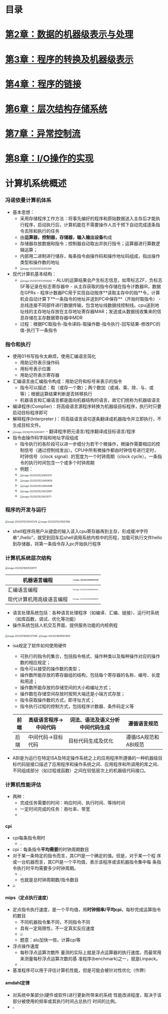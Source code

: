 
# 目录

# [第2章：数据的机器级表示与处理](docs/归档课程/计算机系统基础/data/2.md)

# [第3章：程序的转换及机器级表示](docs/归档课程/计算机系统基础/data/3.md)

# [第4章：程序的链接](docs/归档课程/计算机系统基础/data/4.md)

# [第6章：层次结构存储系统](docs/归档课程/计算机系统基础/data/6.md)

# [第7章：异常控制流](docs/归档课程/计算机系统基础/data/7.md)

# [第8章：I/O操作的实现](docs/归档课程/计算机系统基础/data/8.md)

# 计算机系统概述

### 冯诺依曼计算机体系

- 基本思想：
  - 采用存储程序工作方法：将事先编好的程序和原始数据送入主存后才能执行程序，启动执行后，计算机能在不需要操作人员干预下自动完成逐条指令去除和执行的任务
  - 由**运算器，控制器，存储器，输入输出设备**构成
  - 存储器存放数据和指令；控制器自动取出并执行指令；运算器进行算数逻辑运算；
  - 内部用二进制进行储存，每条指令由操作码和操作地址码组成，指出操作类型和操作数的地址
  - <img src="https://thdlrt.oss-cn-beijing.aliyuncs.com/image-20230215132410399.png" alt="image-20230215132410399" style="zoom:50%;" />
- 现代计算机基本结构：
  - <img src="https://thdlrt.oss-cn-beijing.aliyuncs.com/image-20230215133038262.png" alt="image-20230215133038262" style="zoom:50%;" />
    - ALU的运算结果会产生标志信息，如零标志ZF，负标志SF等记录在标志寄存器中
    - 从主存获取的指令存储在指令计数器IR，数据在GPRs
    - 程序计数器PC用于实现自动按序**读取主存中的指**令，计算机会自动计算下**一条指令的地址并送到PC中保存**（开始时取指令）
    - 总线连接不同部件进行数据传输，包含地址线数据线控制线。cpu送到地址线的主存地址存放在主存地址寄存器MAR；发送或从数据线收集来的信息存储在主存数据寄存器中MDR
  - 过程：根据PC取指令-指令译码-取操作数-指令执行-回写结果-修改PC的值-执行下一条指令

### 指令和执行

- 使用01书写指令太麻烦，使用汇编语言简化
  - 用助记符表示操作码
  - 用标号表示位置
  - 用助记符表示寄存器
- 汇编语言由汇编指令构成：用助记符和标号来表示的指令
  - 指令可以描述：取（或存一个数）；两个数加（或减、乘、除、与、或等）；根据运算结果判断是否转移执行
  - 机器语言和汇编语言都是面向机器结构的语言，故它们统称为机器级语言
- 编译程序(Complier)：将高级语言源程序转换为机器级目标程序，执行时只要启动目标程序即可
- 解释程序(Interpreter )：将高级语言语句逐条翻译成机器指令并立即执行，不生成目标文件。
- <img src="https://thdlrt.oss-cn-beijing.aliyuncs.com/image-20230215232854977.png" alt="image-20230215232854977" style="zoom: 50%;" />
  - 翻译程序把元语言/程序翻译成目标语言/程序
- 指令由操作码字段和地址字段组成
  - 指令执行的各阶段可以进一步细分为若干个微操作，微操作需要相应的控制信号（通过控制线发出）。CPU中所有微操作都由时钟信号进行定时，时钟信号（clock signal）的宽度为一个时钟周期（clock cycle）。一条指令的执行时间包含一个或多个时钟周期
  - 例题：
  - <img src="https://thdlrt.oss-cn-beijing.aliyuncs.com/image-20230215233815379.png" alt="image-20230215233815379" style="zoom: 50%;" />
  - <img src="https://thdlrt.oss-cn-beijing.aliyuncs.com/image-20230215233850659.png" alt="image-20230215233850659" style="zoom: 50%;" />
  - <img src="https://thdlrt.oss-cn-beijing.aliyuncs.com/image-20230215233903896.png" alt="image-20230215233903896" style="zoom: 50%;" />
  - <img src="https://thdlrt.oss-cn-beijing.aliyuncs.com/image-20230215234025901.png" alt="image-20230215234025901" style="zoom: 50%;" />
  - <img src="https://thdlrt.oss-cn-beijing.aliyuncs.com/image-20230215234035171.png" alt="image-20230215234035171" style="zoom: 50%;" />

### 程序的开发与运行

<img src="https://thdlrt.oss-cn-beijing.aliyuncs.com/image-20230215235043129.png" alt="image-20230215235043129" style="zoom:50%;" />

<img src="https://thdlrt.oss-cn-beijing.aliyuncs.com/image-20230215235821398.png" alt="image-20230215235821398" style="zoom: 50%;" />

- shell程序将用户从键盘的输入读入cpu寄存器再到主存，形成缓冲字符串“./hello”，就受到回车后shell调用系统内核中的历程，加载可执行文件hello到存储器，将第一条指令存入pc开始执行程序

### 计算机系统层次结构

<img src="https://thdlrt.oss-cn-beijing.aliyuncs.com/image-20230216000308711.png" alt="image-20230216000308711" style="zoom: 50%;" />

| 机器语言编程             | <img src="https://thdlrt.oss-cn-beijing.aliyuncs.com/image-20230216000842308.png" alt="image-20230216000842308" style="zoom: 33%;" /> |
| ------------------------ | ------------------------------------------------------------ |
| 汇编语言编程             | <img src="https://thdlrt.oss-cn-beijing.aliyuncs.com/image-20230216000859352.png" alt="image-20230216000859352" style="zoom:33%;" /> |
| 现代计算机用高级语言编程 | <img src="https://thdlrt.oss-cn-beijing.aliyuncs.com/image-20230216000909659.png" alt="image-20230216000909659" style="zoom:33%;" /> |

- 语言处理系统包括：各种语言处理程序（如编译、汇编、链接）、运行时系统（如库函数，调试、优化等功能）
- 操作系统包括人机交互界面、提供服务功能的内核例程

<img src="https://thdlrt.oss-cn-beijing.aliyuncs.com/image-20230216085237389.png" alt="image-20230216085237389" style="zoom:50%;" />

<img src="https://thdlrt.oss-cn-beijing.aliyuncs.com/image-20230216085921605.png" alt="image-20230216085921605" style="zoom: 50%;" />

- isa规定了软件如何使用硬件

  - 可执行的指令的集合，包括指令格式、操作种类以及每种操作对应的操作数的相应规定；
  - 指令可以接受的操作数的类型；
  - 操作数所能存放的寄存器组的结构，包括每个寄存器的名称、编号、长度和用途；
  - 操作数所能存放的存储空间的大小和编址方式；
  - 操作数在存储空间存放时按照大端还是小端方式存放；
  - 指令获取操作数的方式，即寻址方式；
  - 指令执行过程的控制方式，包括程序计数器、条件码定义等

  | 前端 | 高级语言程序->中间代码 | 词法、语法及语义分析中间代码生成 | 遵循语言规范         |
  | ---- | ---------------------- | -------------------------------- | -------------------- |
  | 后端 | 中间代码->目标代码     | 目标代码生成及优化               | 遵循ISA规范和ABI规范 |

- ABI是为运行在特定ISA及特定操作系统之上的应用程序所遵循的一种机器级目标代码层接口描述了应用程序和操作系统之间、应用程序和所调用的库之间、不同组成部分（如过程或函数）之间在较低层次上的机器级代码接口。

### 计算机性能评估

- 两种：
  - 完成任务需要的时间：响应时间、执行时间、等待时间
  - 一定时间完成的任务：吞吐率、带宽
  - <img src="https://thdlrt.oss-cn-beijing.aliyuncs.com/16774869692424.jpg" style="zoom:15%;" />

#### cpi

- cpi每条指令用时
  - <img src="https://thdlrt.oss-cn-beijing.aliyuncs.com/16774870698363.jpg" style="zoom: 25%;" />
- cpi：每条指令**平均需要**的时钟周期数目
- 对于某一条特定的指令而言，其CPI是一个确定的值。但是，对于某一个程 序或一台机器而言，其CPI是一个平均值，表示该程序或该机器指令集中每 条指令执行时平均需要多少时钟周期。
  - <img src="https://thdlrt.oss-cn-beijing.aliyuncs.com/16774883480303.jpg" style="zoom:25%;" />
  - 也就是总时钟周期数/指令数目
- <img src="https://thdlrt.oss-cn-beijing.aliyuncs.com/16774873808387.jpg" style="zoom:50%;" />

#### mips（定点执行速度）

- 定点指令执行速度，是一个平均值，用**时钟频率/平均cpi**，每秒完成运算指令的数目
  - 不同机器指令集不同，不同指令不同
  - 具有一定局限性，不一定真实反应速度
  - <img src="https://thdlrt.oss-cn-beijing.aliyuncs.com/16774889949102.jpg" style="zoom: 50%;" />
  - 题意：alu加快一倍，计算cpi等
- 浮点操作速度
  - 每秒浮点运算次数所 量测的实际上就是浮点运算器的执行速度。而最常用来测量每秒浮点运算次数的基 准程序(benchmark)之一，就是Linpack。
  - <img src="https://thdlrt.oss-cn-beijing.aliyuncs.com/16774890976414.jpg" style="zoom:20%;" />
- 基准程序可以用于评估计算机性能，但是可能会被针对性优化（作弊）

#### amdahl定律

- 对系统中某部分(硬件或软件)进行更新所带来的系统
  性能改进程度，取决于该部分被使用的频率或其执行时间占总执行
  时间的比例。
- <img src="https://thdlrt.oss-cn-beijing.aliyuncs.com/16774893112353.jpg" style="zoom: 33%;" />

